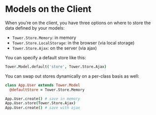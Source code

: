 # Models on the Client

When you're on the client, you have three options on where to store the data defined by your models:

- `Tower.Store.Memory`: in memory
- `Tower.Store.LocalStorage`: in the browser (via local storage)
- `Tower.Store.Ajax`: on the server (via ajax)

You can specify a default store like this:

``` coffeescript
Tower.Model.default('store', Tower.Store.Ajax)
```

You can swap out stores dynamically on a per-class basis as well:

``` coffeescript
class App.User extends Tower.Model
  @defaultStore = Tower.Store.Memory

App.User.create() # save in memory
App.User.store(Tower.Store.Ajax)
App.User.create() # save with ajax
```

